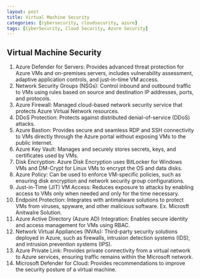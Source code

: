 ```yaml
---
layout: post
title: Virtual Machine Security
categories: [cybersecurity, cloudsecurity, azure]
tags: [CyberSecurity, Cloud Security, Azure Security]
---
```


## Virtual Machine Security

1. Azure Defender for Servers: Provides advanced threat protection for Azure VMs and on-premises servers, includes vulnerability assessment, adaptive application controls, and just-in-time VM access.
2. Network Security Groups (NSGs): Control inbound and outbound traffic to VMs using rules based on source and destination IP addresses, ports, and protocols.
3. Azure Firewall: Managed cloud-based network security service that protects Azure Virtual Network resources.
4. DDoS Protection: Protects against distributed denial-of-service (DDoS) attacks.
5. Azure Bastion: Provides secure and seamless RDP and SSH connectivity to VMs directly through the Azure portal without exposing VMs to the public internet.
6. Azure Key Vault: Manages and securely stores secrets, keys, and certificates used by VMs.
7. Disk Encryption: Azure Disk Encryption uses BitLocker for Windows VMs and DM-Crypt for Linux VMs to encrypt the OS and data disks.
8. Azure Policy: Can be used to enforce VM-specific policies, such as ensuring disk encryption and network security group configurations.
9. Just-in-Time (JIT) VM Access: Reduces exposure to attacks by enabling access to VMs only when needed and only for the time necessary.
10. Endpoint Protection: Integrates with antimalware solutions to protect VMs from viruses, spyware, and other malicious software. Ex. Microsft Anitwalre Solution.
11. Azure Active Directory (Azure AD) Integration: Enables secure identity and access management for VMs using RBAC.
12. Network Virtual Appliances (NVAs): Third-party security solutions deployed in Azure, such as firewalls, intrusion detection systems (IDS), and intrusion prevention systems (IPS).
13. Azure Private Link: Provides private connectivity from a virtual network to Azure services, ensuring traffic remains within the Microsoft network.
14. Microsoft Defender for Cloud: Provides recommendations to improve the security posture of a virtual machine.